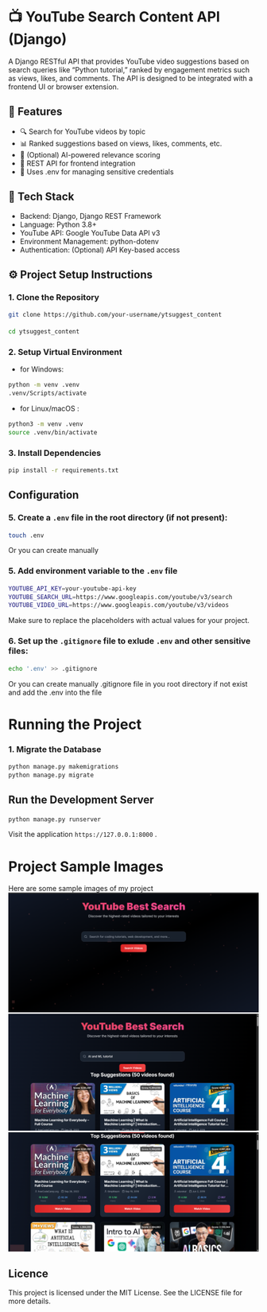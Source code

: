 # 📺 YouTube Search Content API (Django) 

A Django RESTful API that provides YouTube video suggestions based on search queries like “Python tutorial,” ranked by engagement metrics such as views, likes, and comments. The API is designed to be integrated with a frontend UI or browser extension.

## 🚀 Features

- 🔍 Search for YouTube videos by topic
- 📊 Ranked suggestions based on views, likes, comments, etc.
- 🧠 (Optional) AI-powered relevance scoring
- 📡 REST API for frontend integration
- 🔐 Uses .env for managing sensitive credentials

## 🧰 Tech Stack

- Backend: Django, Django REST Framework
- Language: Python 3.8+
- YouTube API: Google YouTube Data API v3
- Environment Management: python-dotenv
- Authentication: (Optional) API Key-based access

## ⚙️ Project Setup Instructions

### 1. Clone the Repository
```bash
git clone https://github.com/your-username/ytsuggest_content

cd ytsuggest_content

```

### 2. Setup Virtual Environment

- for Windows:
```bash
python -m venv .venv
.venv/Scripts/activate
```
- for Linux/macOS :
```bash
python3 -m venv .venv
source .venv/bin/activate
```

### 3. Install Dependencies
```bash
pip install -r requirements.txt

```

## Configuration
### 5. Create a `.env` file in the root directory (if not present):
```bash
touch .env
```
Or you can create manually

### 5. Add environment variable to the ```.env``` file

```bash
YOUTUBE_API_KEY=your-youtube-api-key
YOUTUBE_SEARCH_URL=https://www.googleapis.com/youtube/v3/search
YOUTUBE_VIDEO_URL=https://www.googleapis.com/youtube/v3/videos

```
Make sure to replace the placeholders with actual values for your project.


### 6. Set up the `.gitignore` file to exlude `.env` and other sensitive files:
```bash
echo '.env' >> .gitignore
```
Or you can create manually .gitignore file in you root directory if not exist and add the .env into the file

# Running the Project
### 1. Migrate the Database
```bash
python manage.py makemigrations
python manage.py migrate
```

## Run the Development Server
```bash
python manage.py runserver

```
Visit the application `https://127.0.0.1:8000` .

# Project Sample Images
Here are some sample images of my project
![Main Page](sample_img/main_page.png)
![Content Page 1](sample_img/content_page_1.png)
![Content Page 2](sample_img/content_page_2.png)

## Licence
This project is licensed under the MIT License. See the LICENSE file for more details.








